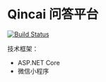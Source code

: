 # Qincai 问答平台

[![Build Status](https://dev.azure.com/pfstudio/Qincai/_apis/build/status/Qincai-ASP.NET%20Core-CI)](https://dev.azure.com/pfstudio/Qincai/_build/latest?definitionId=1)

技术框架：

- ASP.NET Core
- 微信小程序
